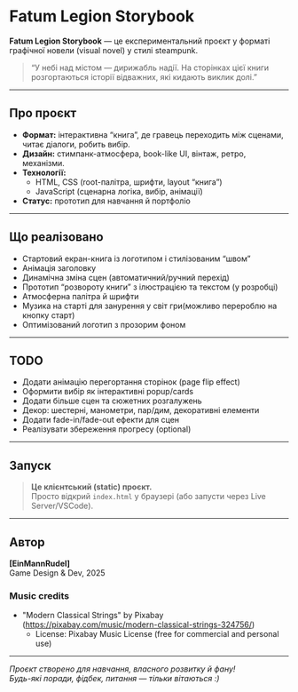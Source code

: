 # Fatum Legion Storybook

**Fatum Legion Storybook** — це експериментальний проєкт у форматі графічної новели (visual novel) у стилі steampunk.

> “У небі над містом — дирижабль надії. На сторінках цієї книги розгортаються історії відважних, які кидають виклик долі.”

---

## Про проєкт

-   **Формат:** інтерактивна “книга”, де гравець переходить між сценами, читає діалоги, робить вибір.
-   **Дизайн:** стимпанк-атмосфера, book-like UI, вінтаж, ретро, механізми.
-   **Технології:**
    -   HTML, CSS (root-палітра, шрифти, layout “книга”)
    -   JavaScript (сценарна логіка, вибір, анімації)
-   **Статус:** прототип для навчання й портфоліо

---

## Що реалізовано

-   Стартовий екран-книга із логотипом і стилізованим “швом”
-   Анімація заголовку
-   Динамічна зміна сцен (автоматичний/ручний перехід)
-   Прототип “розвороту книги” з ілюстрацією та текстом (у розробці)
-   Атмосферна палітра й шрифти
-   Музика на старті для занурення у світ гри(можливо перероблю на кнопку старт)
-   Оптимізований логотип з прозорим фоном


---

## TODO

-   Додати анімацію перегортання сторінок (page flip effect)
-   Оформити вибір як інтерактивні popup/cards
-   Додати більше сцен та сюжетних розгалужень
-   Декор: шестерні, манометри, пар/дим, декоративні елементи
-   Додати fade-in/fade-out ефекти для сцен
-   Реалізувати збереження прогресу (optional)

---

## Запуск

> **Це клієнтський (static) проєкт.**  
> Просто відкрий `index.html` у браузері (або запусти через Live Server/VSCode).

---

## Автор

**[EinMannRudel]**  
Game Design & Dev, 2025

### Music credits
- "Modern Classical Strings" by Pixabay (https://pixabay.com/music/modern-classical-strings-324756/)
  - License: Pixabay Music License (free for commercial and personal use)

---

_Проєкт створено для навчання, власного розвитку й фану!  
Будь-які поради, фідбек, питання — тільки вітаються :)_
